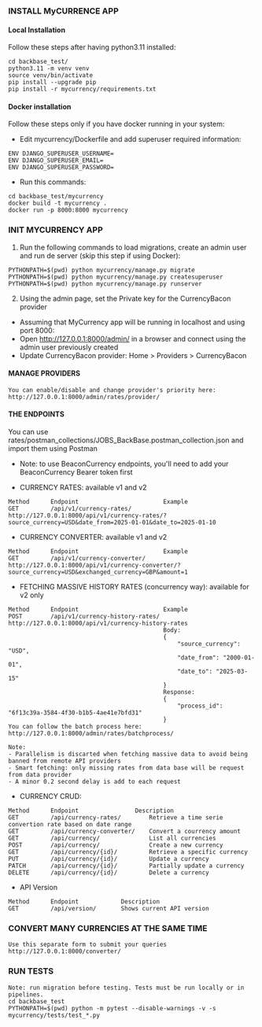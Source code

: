 ### INSTALL MyCURRENCE APP
#### Local Installation
Follow these steps after having python3.11 installed:
```
cd backbase_test/
python3.11 -m venv venv
source venv/bin/activate 
pip install --upgrade pip
pip install -r mycurrency/requirements.txt
```
#### Docker installation
Follow these steps only if you have docker running in your system:
- Edit mycurrency/Dockerfile and add superuser required information:
```
ENV DJANGO_SUPERUSER_USERNAME=
ENV DJANGO_SUPERUSER_EMAIL=
ENV DJANGO_SUPERUSER_PASSWORD=
```
- Run this commands:
```
cd backbase_test/mycurrency
docker build -t mycurrency . 
docker run -p 8000:8000 mycurrency
```

### INIT MYCURRENCY APP

1. Run the following commands to load migrations, create an admin user and run de server (skip this step if using Docker):
```
PYTHONPATH=$(pwd) python mycurrency/manage.py migrate
PYTHONPATH=$(pwd) python mycurrency/manage.py createsuperuser
PYTHONPATH=$(pwd) python mycurrency/manage.py runserver
```

2. Using the admin page, set the Private key for the CurrencyBacon provider
- Assuming that MyCurrency app will be running in localhost and using port 8000:
-   Open http://127.0.0.1:8000/admin/ in a browser and connect using the admin user previously created
-   Update CurrencyBacon provider: Home > Providers > CurrencyBacon

#### MANAGE PROVIDERS
```
You can enable/disable and change provider's priority here:
http://127.0.0.1:8000/admin/rates/provider/
```

#### THE ENDPOINTS
You can use rates/postman_collections/JOBS_BackBase.postman_collection.json and import them using Postman
- Note: to use BeaconCurrency endpoints, you'll need to add your BeaconCurrency Bearer token first

- CURRENCY RATES: available v1 and v2
```
Method      Endpoint                        Example
GET         /api/v1/currency-rates/         http://127.0.0.1:8000/api/v1/currency-rates/?source_currency=USD&date_from=2025-01-01&date_to=2025-01-10
```

- CURRENCY CONVERTER: available v1 and v2
```
Method      Endpoint                        Example
GET         /api/v1/currency-converter/     http://127.0.0.1:8000/api/v1/currency-converter/?source_currency=USD&exchanged_currency=GBP&amount=1
```

- FETCHING MASSIVE HISTORY RATES (concurrency way): available for v2 only
```
Method      Endpoint                        Example
POST        /api/v1/currency-history-rates/ http://127.0.0.1:8000/api/v1/currency-history-rates
                                            Body:
                                            {
                                                "source_currency": "USD",
                                                "date_from": "2000-01-01",
                                                "date_to": "2025-03-15"
                                            }
                                            Response:
                                            {
                                                "process_id": "6f13c39a-3584-4f30-b1b5-4ae41e7bfd31"
                                            }
You can follow the batch process here:
http://127.0.0.1:8000/admin/rates/batchprocess/

Note:
- Parallelism is discarted when fetching massive data to avoid being banned from remote API providers
- Smart fetching: only missing rates from data base will be request from data provider
- A minor 0.2 second delay is add to each request
```

- CURRENCY CRUD:
```
Method      Endpoint                Description
GET         /api/currency-rates/        Retrieve a time serie convertion rate based on date range 
GET         /api/currency-converter/    Convert a courrency amount
GET         /api/currency/              List all currencies
POST        /api/currency/              Create a new currency
GET         /api/currency/{id}/         Retrieve a specific currency
PUT         /api/currency/{id}/         Update a currency
PATCH       /api/currency/{id}/         Partially update a currency
DELETE      /api/currency/{id}/         Delete a currency
````

- API Version
```
Method      Endpoint            Description
GET         /api/version/       Shows current API version
```

### CONVERT MANY CURRENCIES AT THE SAME TIME
```
Use this separate form to submit your queries
http://127.0.0.1:8000/converter/
```

### RUN TESTS
```
Note: run migration before testing. Tests must be run locally or in pipelines.
cd backbase_test
PYTHONPATH=$(pwd) python -m pytest --disable-warnings -v -s mycurrency/tests/test_*.py
```

